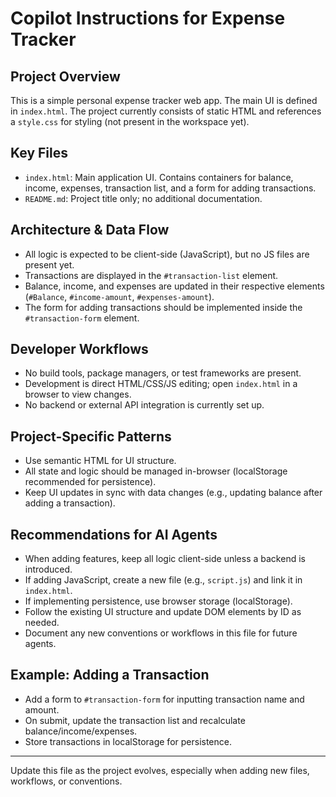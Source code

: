 # Copilot Instructions for Expense Tracker

## Project Overview
This is a simple personal expense tracker web app. The main UI is defined in `index.html`. The project currently consists of static HTML and references a `style.css` for styling (not present in the workspace yet).

## Key Files
- `index.html`: Main application UI. Contains containers for balance, income, expenses, transaction list, and a form for adding transactions.
- `README.md`: Project title only; no additional documentation.

## Architecture & Data Flow
- All logic is expected to be client-side (JavaScript), but no JS files are present yet.
- Transactions are displayed in the `#transaction-list` element.
- Balance, income, and expenses are updated in their respective elements (`#Balance`, `#income-amount`, `#expenses-amount`).
- The form for adding transactions should be implemented inside the `#transaction-form` element.

## Developer Workflows
- No build tools, package managers, or test frameworks are present.
- Development is direct HTML/CSS/JS editing; open `index.html` in a browser to view changes.
- No backend or external API integration is currently set up.

## Project-Specific Patterns
- Use semantic HTML for UI structure.
- All state and logic should be managed in-browser (localStorage recommended for persistence).
- Keep UI updates in sync with data changes (e.g., updating balance after adding a transaction).

## Recommendations for AI Agents
- When adding features, keep all logic client-side unless a backend is introduced.
- If adding JavaScript, create a new file (e.g., `script.js`) and link it in `index.html`.
- If implementing persistence, use browser storage (localStorage).
- Follow the existing UI structure and update DOM elements by ID as needed.
- Document any new conventions or workflows in this file for future agents.

## Example: Adding a Transaction
- Add a form to `#transaction-form` for inputting transaction name and amount.
- On submit, update the transaction list and recalculate balance/income/expenses.
- Store transactions in localStorage for persistence.

---
Update this file as the project evolves, especially when adding new files, workflows, or conventions.